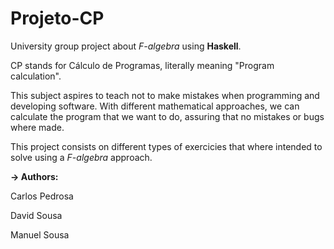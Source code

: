# Projeto-CP
University group project about *F-algebra* using **Haskell**.

CP stands for Cálculo de Programas, literally meaning "Program calculation". 

This subject aspires to teach not to make mistakes when programming and developing software. With different mathematical approaches, we can calculate the program that we want to do, assuring that no mistakes or bugs where made.

This project consists on different types of exercicies that where intended to solve using a *F-algebra* approach.

**-> Authors:**

Carlos Pedrosa

David Sousa

Manuel Sousa

